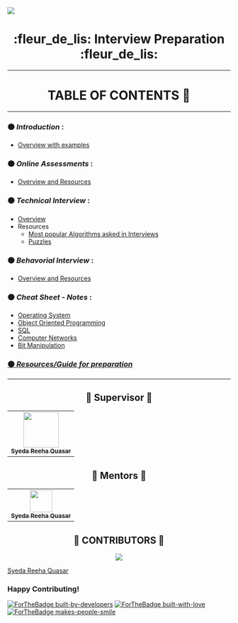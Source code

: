 ![](https://gwoc.girlscript.tech/assets/gwoc_logo_forweb.png)


<h1 align="center"> :fleur_de_lis: Interview Preparation :fleur_de_lis: </h1>

************************************************************

<h1 align="center">TABLE OF CONTENTS 📌</h1>
<hr>

### :orange_circle: *Introduction* :
  - [Overview with examples](./content/Introduction.md)


### :orange_circle: *Online Assessments* :
   - [Overview and Resources](./content/Online%20Assessments.md)


### :orange_circle: *Technical Interview* :
   - [Overview]()
   - Resources
     - [Most popular Algorithms asked in Interviews](./content/Most%20popular%20Algorithms%20asked%20in%20Interviews.md)
     - [Puzzles](./content/Puzzles%20for%20Interviews.md)


### :orange_circle: *Behavorial Interview* :
   - [Overview and Resources](./content/Behavioural%20Questions.md)


### :orange_circle: *Cheat Sheet - Notes* :
  - [Operating System](./content/OS%20CheatSheet-Notes.md)
  - [Object Oriented Programming](./content/OOP%20CheatSheet-Notes.md)
  - [SQL](./content/SQL%20CheatSheet-Notes.md)
  - [Computer Networks](./content/CN%20CheatSheet-Notes.md)
  - [Bit Manipulation](./content/Technical%20Questions%20-Bit%20Manipulation.md)



### [:orange_circle: *Resources/Guide for preparation*](./content/Important%20Resources%20and%20Books.md)


***************************************************************

<h2 align="center"> 🧡 Supervisor 🧡 </h2>

<table>
  <tr>
<td align="center"><a href="https://github.com/syedareehaquasar"><img src="https://github.com/syedareehaquasar/Resume/blob/master/reeha%20profile.png?raw=true" width="80px;" alt=""/><br /><sub><b>Syeda Reeha Quasar</b></sub></a></td>        
</tr>
   </table>

<h2 align="center"> 🧡 Mentors 🧡 </h2>

<table>
  <tr>
<td align="center"><a href="https://github.com/syedareehaquasar"><img src="https://github.com/syedareehaquasar/Resume/blob/master/reeha%20profile.png?raw=true" width="50px;" alt=""/><br /><sub><b>Syeda Reeha Quasar</b></sub></a></td>        
</tr>
   </table>
   
<h2 align="center"> 🧡 CONTRIBUTORS 🧡 </h2>

<p align="center">

 <a href="https://github.com/girlscript/winter-of-contributing/graphs/contributors">
 <img src="https://contrib.rocks/image?repo=girlscript/winter-of-contributing" />

</p>
   
[Syeda Reeha Quasar](https://github.com/syedareehaquasar)
  

### Happy Contributing!

[![ForTheBadge built-by-developers](http://ForTheBadge.com/images/badges/built-by-developers.svg)](https://GitHub.com/syedareehaquasar/)
[![ForTheBadge built-with-love](http://ForTheBadge.com/images/badges/built-with-love.svg)](https://GitHub.com/syedareehaquasar/)
[![ForTheBadge makes-people-smile](http://ForTheBadge.com/images/badges/makes-people-smile.svg)](http://ForTheBadge.com)
